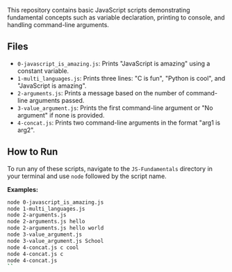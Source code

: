 This repository contains basic JavaScript scripts demonstrating fundamental concepts such as variable declaration, printing to console, and handling command-line arguments.

## Files

* `0-javascript_is_amazing.js`: Prints "JavaScript is amazing" using a constant variable.
* `1-multi_languages.js`: Prints three lines: "C is fun", "Python is cool", and "JavaScript is amazing".
* `2-arguments.js`: Prints a message based on the number of command-line arguments passed.
* `3-value_argument.js`: Prints the first command-line argument or "No argument" if none is provided.
* `4-concat.js`: Prints two command-line arguments in the format "arg1 is arg2".

## How to Run

To run any of these scripts, navigate to the `JS-Fundamentals` directory in your terminal and use `node` followed by the script name.

**Examples:**

```bash
node 0-javascript_is_amazing.js
node 1-multi_languages.js
node 2-arguments.js
node 2-arguments.js hello
node 2-arguments.js hello world
node 3-value_argument.js
node 3-value_argument.js School
node 4-concat.js c cool
node 4-concat.js c
node 4-concat.js
``
